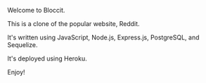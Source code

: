 Welcome to Bloccit. 

This is a clone of the popular website, Reddit. 

It's written using JavaScript, Node.js, Express.js, PostgreSQL, and Sequelize.

It's deployed using Heroku.

Enjoy!
